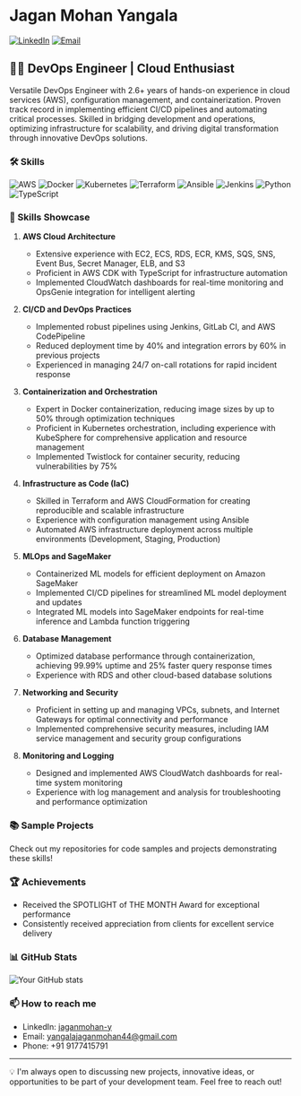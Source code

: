 # Jagan Mohan Yangala

[![LinkedIn](https://img.shields.io/badge/LinkedIn-Connect-blue)](https://www.linkedin.com/in/jaganmohan-y)
[![Email](https://img.shields.io/badge/Email-Contact-red)](mailto:yangalajaganmohan44@gmail.com)

## 👨‍💻 DevOps Engineer | Cloud Enthusiast 

Versatile DevOps Engineer with 2.6+ years of hands-on experience in cloud services (AWS), configuration management, and containerization. Proven track record in implementing efficient CI/CD pipelines and automating critical processes. Skilled in bridging development and operations, optimizing infrastructure for scalability, and driving digital transformation through innovative DevOps solutions.

### 🛠 Skills

![AWS](https://img.shields.io/badge/AWS-232F3E?style=flat-square&logo=amazon-aws&logoColor=white)
![Docker](https://img.shields.io/badge/Docker-2496ED?style=flat-square&logo=docker&logoColor=white)
![Kubernetes](https://img.shields.io/badge/Kubernetes-326CE5?style=flat-square&logo=kubernetes&logoColor=white)
![Terraform](https://img.shields.io/badge/Terraform-7B42BC?style=flat-square&logo=terraform&logoColor=white)
![Ansible](https://img.shields.io/badge/Ansible-EE0000?style=flat-square&logo=ansible&logoColor=white)
![Jenkins](https://img.shields.io/badge/Jenkins-D24939?style=flat-square&logo=jenkins&logoColor=white)
![Python](https://img.shields.io/badge/Python-3776AB?style=flat-square&logo=python&logoColor=white)
![TypeScript](https://img.shields.io/badge/TypeScript-3178C6?style=flat-square&logo=typescript&logoColor=white)

### 🚀 Skills Showcase

1. **AWS Cloud Architecture**
   - Extensive experience with EC2, ECS, RDS, ECR, KMS, SQS, SNS, Event Bus, Secret Manager, ELB, and S3
   - Proficient in AWS CDK with TypeScript for infrastructure automation
   - Implemented CloudWatch dashboards for real-time monitoring and OpsGenie integration for intelligent alerting

2. **CI/CD and DevOps Practices**
   - Implemented robust pipelines using Jenkins, GitLab CI, and AWS CodePipeline
   - Reduced deployment time by 40% and integration errors by 60% in previous projects
   - Experienced in managing 24/7 on-call rotations for rapid incident response

3. **Containerization and Orchestration**
   - Expert in Docker containerization, reducing image sizes by up to 50% through optimization techniques
   - Proficient in Kubernetes orchestration, including experience with KubeSphere for comprehensive application and resource management
   - Implemented Twistlock for container security, reducing vulnerabilities by 75%

4. **Infrastructure as Code (IaC)**
   - Skilled in Terraform and AWS CloudFormation for creating reproducible and scalable infrastructure
   - Experience with configuration management using Ansible
   - Automated AWS infrastructure deployment across multiple environments (Development, Staging, Production)

5. **MLOps and SageMaker**
   - Containerized ML models for efficient deployment on Amazon SageMaker
   - Implemented CI/CD pipelines for streamlined ML model deployment and updates
   - Integrated ML models into SageMaker endpoints for real-time inference and Lambda function triggering

6. **Database Management**
   - Optimized database performance through containerization, achieving 99.99% uptime and 25% faster query response times
   - Experience with RDS and other cloud-based database solutions

7. **Networking and Security**
   - Proficient in setting up and managing VPCs, subnets, and Internet Gateways for optimal connectivity and performance
   - Implemented comprehensive security measures, including IAM service management and security group configurations

8. **Monitoring and Logging**
   - Designed and implemented AWS CloudWatch dashboards for real-time system monitoring
   - Experience with log management and analysis for troubleshooting and performance optimization

### 📚 Sample Projects

Check out my repositories for code samples and projects demonstrating these skills!

### 🏆 Achievements

- Received the SPOTLIGHT of THE MONTH Award for exceptional performance
- Consistently received appreciation from clients for excellent service delivery

### 📊 GitHub Stats

![Your GitHub stats](https://github-readme-stats.vercel.app/api?username=JaganMohan-Y&show_icons=true&theme=radical)

### 📫 How to reach me

- LinkedIn: [jaganmohan-y](https://www.linkedin.com/in/jaganmohan-y)
- Email: yangalajaganmohan44@gmail.com
- Phone: +91 9177415791

---

💡 I'm always open to discussing new projects, innovative ideas, or opportunities to be part of your development team. Feel free to reach out!

